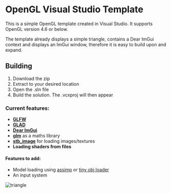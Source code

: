 # OpenGL Visual Studio Template

This is a simple OpenGL template created in Visual Studio. It supports OpenGL version 4.6 or below.

The template already displays a simple triangle, contains a Dear ImGui context and displays an ImGui window, therefore it is easy to build upon and expand. 

## Building
1. Download the zip
2. Extract to your desired location
3. Open the .sln file
4. Build the solution. The .vcxproj will then appear

### Current features:
- [**GLFW**](https://www.glfw.org/)
- [**GLAD**](https://glad.dav1d.de/)
- [**Dear ImGui**](https://github.com/ocornut/imgui)
- [**glm**](https://glm.g-truc.net/0.9.9/) as a maths library 
- [**stb_image**](https://github.com/nothings/stb) for loading images/textures
- **Loading shaders from files**

#### Features to add:
- Model loading using [assimp](https://github.com/assimp/assimp) or [tiny obj loader](https://github.com/tinyobjloader/tinyobjloader)
- An input system

![triangle](https://user-images.githubusercontent.com/78048342/180626613-707dd39b-b443-4b4a-b1c6-1e585c9d40ff.png)
